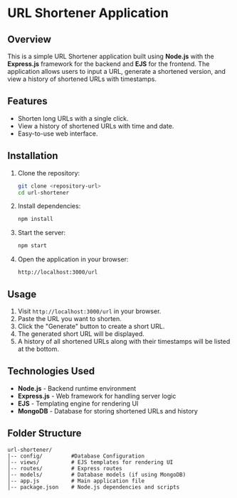 # URL Shortener Application

## Overview
This is a simple URL Shortener application built using **Node.js** with the **Express.js** framework for the backend and **EJS** for the frontend. The application allows users to input a URL, generate a shortened version, and view a history of shortened URLs with timestamps.

## Features
- Shorten long URLs with a single click.
- View a history of shortened URLs with time and date.
- Easy-to-use web interface.

## Installation

1. Clone the repository:
   ```sh
   git clone <repository-url>
   cd url-shortener
   ```

2. Install dependencies:
   ```sh
   npm install
   ```

3. Start the server:
   ```sh
   npm start
   ```

4. Open the application in your browser:
   ```
   http://localhost:3000/url
   ```

## Usage
1. Visit `http://localhost:3000/url` in your browser.
2. Paste the URL you want to shorten.
3. Click the "Generate" button to create a short URL.
4. The generated short URL will be displayed.
5. A history of all shortened URLs along with their timestamps will be listed at the bottom.

## Technologies Used
- **Node.js** - Backend runtime environment
- **Express.js** - Web framework for handling server logic
- **EJS** - Templating engine for rendering UI
- **MongoDB** - Database for storing shortened URLs and history

## Folder Structure
```
url-shortener/
|-- config/         #Database Configuration
│-- views/          # EJS templates for rendering UI
│-- routes/         # Express routes
│-- models/         # Database models (if using MongoDB)
│-- app.js          # Main application file
│-- package.json    # Node.js dependencies and scripts
```
